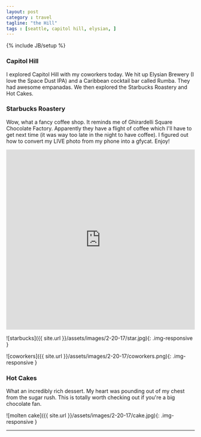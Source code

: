 ```yaml
---
layout: post
category : travel
tagline: "the Hill"
tags : [seattle, capitol hill, elysian, ]
---
```

{% include JB/setup %}

### Capitol Hill

I explored Capitol Hill with my coworkers today. We hit up Elysian Brewery (I love the Space Dust IPA) and a Caribbean cocktail bar called Rumba. They had awesome empanadas. We then explored the Starbucks Roastery and Hot Cakes.

### Starbucks Roastery

Wow, what a fancy coffee shop. It reminds me of Ghirardelli Square Chocolate Factory. Apparently they have a flight of coffee which I'll have to get next time (it was way too late in the night to have coffee). I figured out how to convert my LIVE photo from my phone into a gfycat. Enjoy!

<iframe src='https://gfycat.com/ifr/GlassSparklingAntelope' frameborder='0' scrolling='no' width='100%' height='480' allowfullscreen></iframe>

![starbucks]({{ site.url }}/assets/images/2-20-17/star.jpg){: .img-responsive }

![coworkers]({{ site.url }}/assets/images/2-20-17/coworkers.png){: .img-responsive }


### Hot Cakes

What an incredibly rich dessert. My heart was pounding out of my chest from the sugar rush. This is totally worth checking out if you're a big chocolate fan.

![molten cake]({{ site.url }}/assets/images/2-20-17/cake.jpg){: .img-responsive }


---
